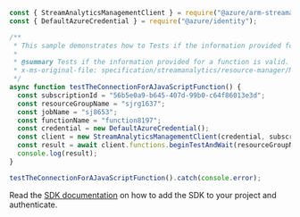 ```javascript
const { StreamAnalyticsManagementClient } = require("@azure/arm-streamanalytics");
const { DefaultAzureCredential } = require("@azure/identity");

/**
 * This sample demonstrates how to Tests if the information provided for a function is valid. This can range from testing the connection to the underlying web service behind the function or making sure the function code provided is syntactically correct.
 *
 * @summary Tests if the information provided for a function is valid. This can range from testing the connection to the underlying web service behind the function or making sure the function code provided is syntactically correct.
 * x-ms-original-file: specification/streamanalytics/resource-manager/Microsoft.StreamAnalytics/stable/2020-03-01/examples/Function_Test_JavaScript.json
 */
async function testTheConnectionForAJavaScriptFunction() {
  const subscriptionId = "56b5e0a9-b645-407d-99b0-c64f86013e3d";
  const resourceGroupName = "sjrg1637";
  const jobName = "sj8653";
  const functionName = "function8197";
  const credential = new DefaultAzureCredential();
  const client = new StreamAnalyticsManagementClient(credential, subscriptionId);
  const result = await client.functions.beginTestAndWait(resourceGroupName, jobName, functionName);
  console.log(result);
}

testTheConnectionForAJavaScriptFunction().catch(console.error);
```

Read the [SDK documentation](https://github.com/Azure/azure-sdk-for-js/blob/%40azure%2Farm-streamanalytics_4.0.1/sdk/streamanalytics/arm-streamanalytics/README.md) on how to add the SDK to your project and authenticate.
